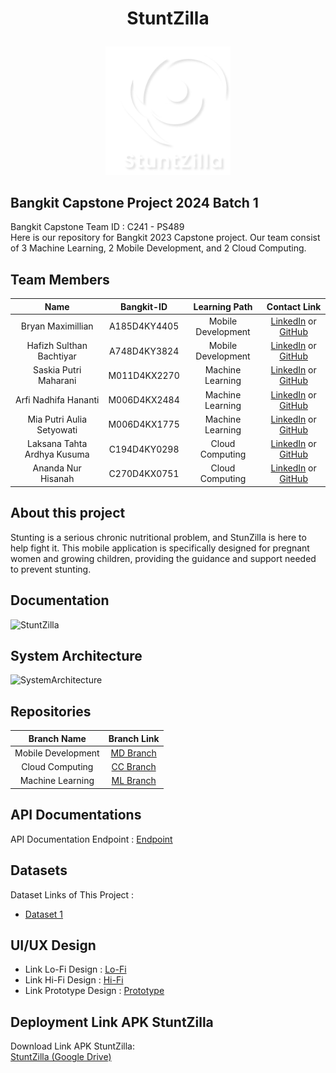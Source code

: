 # <p align="center">StuntZilla</p>

<p align="center">
  <img width="200" src="https://github.com/Arfi3/Stunting/blob/main/logo%20with%20text.png">
</p>


## Bangkit Capstone Project 2024 Batch 1

Bangkit Capstone Team ID : C241 - PS489 <br>
Here is our repository for Bangkit 2023 Capstone project. Our team consist of 3 Machine Learning, 2 Mobile Development, and 2 Cloud Computing.

## Team Members

|              Name              |  Bangkit-ID  |   Learning Path    |                                                       Contact Link                                                       |
| :----------------------------: | :----------: | :----------------: | :----------------------------------------------------------------------------------------------------------------------: |
|        Bryan Maximillian       | A185D4KY4405 | Mobile Development |            [LinkedIn](https://www.linkedin.com/in//bryan-maximillian) or [GitHub](https://github.com/aximillian)             |
|    Hafizh Sulthan Bachtiyar    | A748D4KY3824 | Mobile Development |                [LinkedIn](https://www.linkedin.com/in//hafizhsulthan) or [GitHub](https://github.com/hafizhsul)                |
|      Saskia Putri Maharani     | M011D4KX2270 |  Machine Learning  |              [LinkedIn](https://www.linkedin.com/in//saskia-putri-maharani-6b1199219) or [GitHub](https://github.com/saskiaapm)               |
|      Arfi Nadhifa Hananti      | M006D4KX2484 |  Machine Learning  |    [LinkedIn](https://www.linkedin.com/in//arfinadhifahananti) or [GitHub](https://github.com/Arfi3)     |
|   Mia Putri Aulia Setyowati    | M006D4KX1775 |  Machine Learning  | [LinkedIn](https://www.linkedin.com/in//mia-putri-aulia-setyowati-64877b218) or [GitHub](https://github.com/mpalulise) |
|  Laksana Tahta Ardhya Kusuma   | C194D4KY0298 |  Cloud Computing   |        [LinkedIn](https://www.linkedin.com/in//laksanatahta) or [GitHub](https://github.com/)        |
|       Ananda Nur Hisanah       | C270D4KX0751 |  Cloud Computing   |        [LinkedIn](https://www.linkedin.com/in//ananda-nur-hisanah-8781a01b5) or [GitHub](https://github.com/anandahisanah)        |


## About this project

Stunting is a serious chronic nutritional problem, and StunZilla is here to help fight it. This mobile application is specifically designed for pregnant women and growing children, providing the guidance and support needed to prevent stunting.

## Documentation

![StuntZilla]( )

## System Architecture

![SystemArchitecture]( )

## Repositories

|    Branch Name     |                                      Branch Link                                         |
| :----------------: | :--------------------------------------------------------------------------------------: |
| Mobile Development | [MD Branch](https://github.com/aximillian/StuntZilla_C241-PS489_Capstone-Project) |
|  Cloud Computing   | [CC Branch](https://github.com/anandahisanah/backend-stuntzilla) |
|  Machine Learning  | [ML Branch](https://github.com/saskiaapm/StuntZilla) |

## API Documentations

API Documentation Endpoint : [Endpoint](https://stuntzilla-6xsr2hqaia-as.a.run.app/)

## Datasets

Dataset Links of This Project :

- [Dataset 1](https://raw.githubusercontent.com/saskiaapm/StuntZilla/main/Dataset/Stunting_Dataset.csv)


## UI/UX Design

- Link Lo-Fi Design : [Lo-Fi]( )
- Link Hi-Fi Design : [Hi-Fi]( )
- Link Prototype Design : [Prototype]( )

## Deployment Link APK StuntZilla

Download Link APK StuntZilla:<br>
[StuntZilla (Google Drive)]( )
